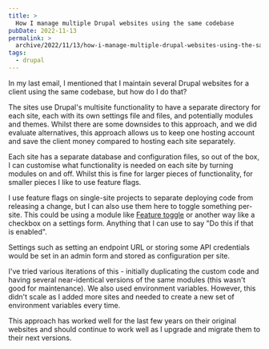 ```yaml
---
title: >
  How I manage multiple Drupal websites using the same codebase
pubDate: 2022-11-13
permalink: >
  archive/2022/11/13/how-i-manage-multiple-drupal-websites-using-the-same-codebase
tags:
  - drupal
---
```


In my last email, I mentioned that I maintain several Drupal websites for a client using the same codebase, but how do I do that?

The sites use Drupal's multisite functionality to have a separate directory for each site, each with its own settings file and files, and potentially modules and themes. Whilst there are some downsides to this approach, and we did evaluate alternatives, this approach allows us to keep one hosting account and save the client money compared to hosting each site separately.

Each site has a separate database and configuration files, so out of the box, I can customise what functionality is needed on each site by turning modules on and off. Whilst this is fine for larger pieces of functionality, for smaller pieces I like to use feature flags.

I use feature flags on single-site projects to separate deploying code from releasing a change, but I can also use them here to toggle something per-site. This could be using a module like [Feature toggle](https://www.drupal.org/project/feature_toggle) or another way like a checkbox on a settings form. Anything that I can use to say "Do this if that is enabled".

Settings such as setting an endpoint URL or storing some API credentials would be set in an admin form and stored as configuration per site.

I've tried various iterations of this - initially duplicating the custom code and having several near-identical versions of the same modules (this wasn't good for maintenance). We also used environment variables. However, this didn't scale as I added more sites and needed to create a new set of environment variables every time.

This approach has worked well for the last few years on their original websites and should continue to work well as I upgrade and migrate them to their next versions.
